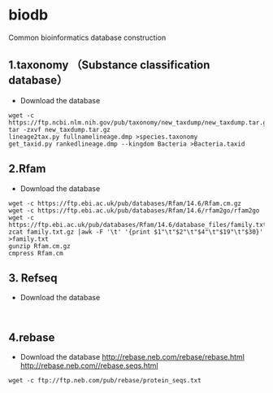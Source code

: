 # biodb
Common bioinformatics database construction


## 1.taxonomy （Substance classification database）
* Download the database
```
wget -c https://ftp.ncbi.nlm.nih.gov/pub/taxonomy/new_taxdump/new_taxdump.tar.gz
tar -zxvf new_taxdump.tar.gz
lineage2tax.py fullnamelineage.dmp >species.taxonomy
get_taxid.py rankedlineage.dmp --kingdom Bacteria >Bacteria.taxid

```


## 2.Rfam
* Download the database
```
wget -c https://ftp.ebi.ac.uk/pub/databases/Rfam/14.6/Rfam.cm.gz
wget -c https://ftp.ebi.ac.uk/pub/databases/Rfam/14.6/rfam2go/rfam2go
wget -c https://ftp.ebi.ac.uk/pub/databases/Rfam/14.6/database_files/family.txt.gz
zcat family.txt.gz |awk -F '\t' '{print $1"\t"$2"\t"$4"\t"$19"\t"$30}' >family.txt
gunzip Rfam.cm.gz
cmpress Rfam.cm
```
## 3. Refseq
* Download the database

```


```

## 4.rebase
* Download the database
http://rebase.neb.com/rebase/rebase.html
http://rebase.neb.com//rebase.seqs.html
```
wget -c ftp://ftp.neb.com/pub/rebase/protein_seqs.txt
```
